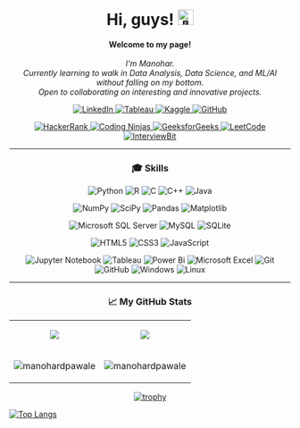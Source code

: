 <h1 align="center">Hi, guys! <img src="https://github.com/wervlad/wervlad/assets/24524555/766d336d-b87d-44ba-807c-c51de2bc6b4d" width="28px" alt="👋"></h1>

<p align="center">
    <b>Welcome to my page!</b><br><br>
    <i>
        I'm Manohar.<br>
        Currently learning to walk in Data Analysis, Data Science, and ML/AI without falling on my bottom.<br>
        Open to collaborating on interesting and innovative projects.<br>
    </i>
</p>

<p align="center">
  <a href="https://www.linkedin.com/in/manohardpawale">
    <img src="https://img.shields.io/badge/linkedin-%230077B5.svg?style=for-the-badge&logo=linkedin&logoColor=white" alt="LinkedIn">
  </a>
    <a href="https://public.tableau.com/app/profile/manohar.pawale2069">
    <img src="https://img.shields.io/badge/Tableau-efefef.svg?style=for-the-badge&logo=Tableau" alt="Tableau">
  </a>
  <a href="https://www.kaggle.com/pinupawale">
    <img src="https://img.shields.io/badge/Kaggle-CC2927.svg?style=for-the-badge&logo=Kaggle" alt="Kaggle">
  </a>
  <a href="https://github.com/manohardpawale">
    <img src="https://img.shields.io/badge/github-%23121011.svg?style=for-the-badge&logo=github&logoColor=white" alt="GitHub">
  </a>
</p>

<p align="center">
  <a href="https://www.hackerrank.com/manohardpawale?hr_r=1">
    <img src="https://img.shields.io/badge/-Hackerrank-2EC866?style=for-the-badge&logo=HackerRank&logoColor=white" alt="HackerRank">
  </a>
  <a href="https://www.codingninjas.com/studio/profile/6999d432-a720-410b-8f28-5b9847bf05f6">
    <img src="https://img.shields.io/badge/CodingNinjas-%23DF0707.svg?style=for-the-badge&logo=CodingNinjas&logoColor=white" alt="Coding Ninjas">
  </a>
  <a href="https://auth.geeksforgeeks.org/user/manohardt1lc">
    <img src="https://img.shields.io/badge/GeeksforGeeks-2f8d46.svg?style=for-the-badge&logo=GeeksforGeeks&logoColor=white" alt="GeeksforGeeks">
  </a>
  <a href="https://leetcode.com/manohardpawale/">
    <img src="https://img.shields.io/badge/LeetCode-%23FFA116.svg?style=for-the-badge&logo=LeetCode&logoColor=white" alt="LeetCode">
  </a>
  <a href="https://www.interviewbit.com/profile/manohar-pawale">
    <img src="https://img.shields.io/badge/InterviewBit-0097A0.svg?style=for-the-badge&logo=InterviewBit&logoColor=white" alt="InterviewBit">
  </a>
</p>

---
<h3 align="center" >🎓 Skills</h3>

<p align="center">
    <img src="https://img.shields.io/badge/python-3670A0?style=for-the-badge&logo=python&logoColor=ffdd54" alt="Python">
    <img src="https://img.shields.io/badge/r-%23276DC3.svg?style=for-the-badge&logo=r&logoColor=white" alt="R">
    <img src="https://img.shields.io/badge/c-%2300599C.svg?style=for-the-badge&logo=c&logoColor=white" alt="C">
    <img src="https://img.shields.io/badge/c++-%2300599C.svg?style=for-the-badge&logo=c%2B%2B&logoColor=white" alt="C++">
    <img src="https://img.shields.io/badge/java-%23ED8B00.svg?style=for-the-badge&logo=openjdk&logoColor=white" alt="Java">
</p>

<p align="center">
    <img src="https://img.shields.io/badge/numpy-%23013243.svg?style=for-the-badge&logo=numpy&logoColor=white" alt="NumPy">
    <img src="https://img.shields.io/badge/SciPy-%230C55A5.svg?style=for-the-badge&logo=scipy&logoColor=white" alt="SciPy">
    <img src="https://img.shields.io/badge/pandas-%23150458.svg?style=for-the-badge&logo=pandas&logoColor=white" alt="Pandas">
    <img src="https://img.shields.io/badge/Matplotlib-black.svg?style=for-the-badge&logo=Matplotlib&logoColor=Red" alt="Matplotlib">
</p>

<p align="center">
    <img src="https://img.shields.io/badge/MS%20SQL-CC2927?style=for-the-badge&logo=microsoft%20sql%20server&logoColor=white" alt="Microsoft SQL Server">
    <img src="https://img.shields.io/badge/mysql-%2300f.svg?style=for-the-badge&logo=mysql&logoColor=white" alt="MySQL">
    <img src="https://img.shields.io/badge/sqlite-%2307405e.svg?style=for-the-badge&logo=sqlite&logoColor=white" alt="SQLite">
</p>

<p align="center">
    <img src="https://img.shields.io/badge/html5-%23E34F26.svg?style=for-the-badge&logo=html5&logoColor=white" alt="HTML5">
    <img src="https://img.shields.io/badge/css3-%231572B6.svg?style=for-the-badge&logo=css3&logoColor=white" alt="CSS3">
    <img src="https://img.shields.io/badge/javascript-%23323330.svg?style=for-the-badge&logo=javascript&logoColor=%23F7DF1E" alt="JavaScript">
</p>

<p align="center">
    <img src="https://img.shields.io/badge/jupyter-%23FA0F00.svg?style=for-the-badge&logo=jupyter&logoColor=white" alt="Jupyter Notebook">
    <img src="https://img.shields.io/badge/Tableau-efefef?style=for-the-badge&logo=Tableau" alt="Tableau">
    <img src="https://img.shields.io/badge/power_bi-F2C811?style=for-the-badge&logo=powerbi&logoColor=black" alt="Power Bi">
    <img src="https://img.shields.io/badge/Microsoft_Excel-217346?style=for-the-badge&logo=microsoft-excel&logoColor=white" alt="Microsoft Excel">
    <img src="https://img.shields.io/badge/git-%23F05033.svg?style=for-the-badge&logo=git&logoColor=white" alt="Git">
    <img src="https://img.shields.io/badge/github-%23121011.svg?style=for-the-badge&logo=github&logoColor=white" alt="GitHub">
    <img src="https://img.shields.io/badge/Windows-0078D6?style=for-the-badge&logo=windows&logoColor=white" alt="Windows">
    <img src="https://img.shields.io/badge/Linux-FCC624?style=for-the-badge&logo=linux&logoColor=black" alt="Linux">
</p>

---

<table>
<tr><h3 align="center" >📈 My GitHub Stats</h3></tr>
<tr>
    <td>
        <p align="center"><img src="http://github-readme-streak-stats.herokuapp.com/?user=manohardpawale&theme=radical&date_format=M%20j%5B%2C%20Y%5D&ring=ff3068&fire=ff3068&sideNums=ff3068"></p>
    </td>
	<td>    
		<p align="center"><img src="https://github-readme-stats-git-masterrstaa-rickstaa.vercel.app/api/top-langs/?username=manohardpawale&theme=radical"></p>
	</td>
</tr>
<tr>
	<td>
		<p align="center"><img src="https://github-readme-stats.vercel.app/api?username=manohardpawale&show_icons=true&theme=radical&hide_border=true" alt="manohardpawale" /></p>
	</td>
	<td>
		<p align="center"><img src="https://github-readme-stats.vercel.app/api?username=manohardpawale&show_icons=true&theme=radical&hide_border=true" alt="manohardpawale" /></p>
	</td>
</tr>
</table>


<div align="center">

[![trophy](https://github-profile-trophy.vercel.app/?username=manohardpawale&column=7&margin-w=15&margin-h=15&theme=radical)](https://github.com/ryo-ma/github-profile-trophy)

</div>

[![Top Langs](https://github-readme-stats-git-masterrstaa-rickstaa.vercel.app/api/top-langs/?username=manohardpawale&theme=radical)](https://github.com/anuraghazra/github-readme-stats)

